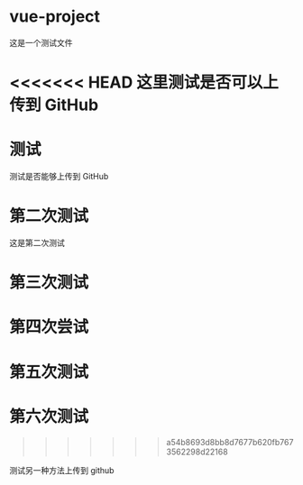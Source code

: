 # vue-project

这是一个测试文件

<<<<<<< HEAD
这里测试是否可以上传到 GitHub
=======

# 测试

测试是否能够上传到 GitHub

# 第二次测试

这是第二次测试

# 第三次测试

# 第四次尝试

# 第五次测试

# 第六次测试

> > > > > > > a54b8693d8bb8d7677b620fb7673562298d22168

测试另一种方法上传到 github
